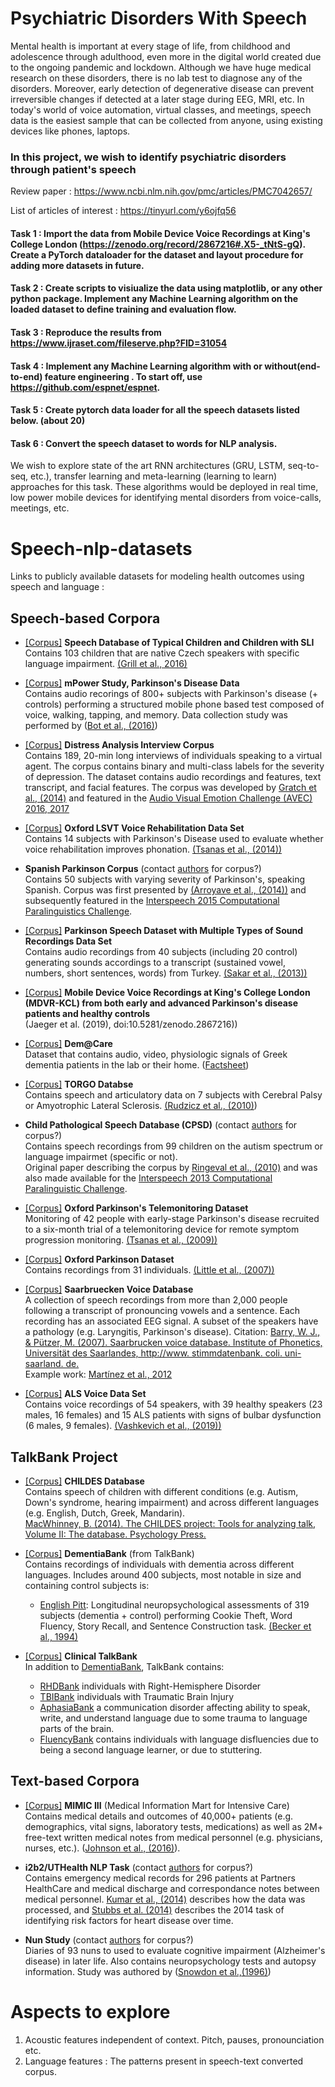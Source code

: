 # Psychiatric Disorders With Speech

Mental health is important at every stage of life, from childhood and adolescence through adulthood, even more in the digital world created due to the ongoing pandemic and lockdown. Although we have huge medical research on these disorders, there is no lab test to diagnose any of the disorders. Moreover, early detection of degenerative disease can prevent irreversible changes if detected at a later stage during EEG, MRI, etc. In today's world of voice automation, virtual classes, and meetings, speech data is the easiest sample that can be collected from anyone, using existing devices like phones, laptops.

### In this project, we wish to identify psychiatric disorders through patient's speech
Review paper : https://www.ncbi.nlm.nih.gov/pmc/articles/PMC7042657/

List of articles of interest : https://tinyurl.com/y6ojfq56

#### Task 1 : Import the data from Mobile Device Voice Recordings at King's College London (https://zenodo.org/record/2867216#.X5-_tNtS-gQ). Create a PyTorch dataloader for the dataset and layout procedure for adding more datasets in future. 
#### Task 2 : Create scripts to visiualize the data using matplotlib, or any other python package. Implement any Machine Learning algorithm on the loaded dataset to define training and evaluation flow.   
#### Task 3 : Reproduce the results from https://www.ijraset.com/fileserve.php?FID=31054
#### Task 4 : Implement any Machine Learning algorithm with or without(end-to-end) feature engineering . To start off, use https://github.com/espnet/espnet.
#### Task 5 : Create pytorch data loader for all the speech datasets listed below. (about 20)
#### Task 6 : Convert the speech dataset to words for NLP analysis.

We wish to explore state of the art RNN architectures (GRU, LSTM, seq-to-seq, etc.), transfer learning and meta-learning (learning to learn) approaches for this task. These algorithms would be deployed in real time, low power mobile devices for identifying mental disorders from voice-calls, meetings, etc. 

# Speech-nlp-datasets
Links to publicly available datasets for modeling health outcomes using speech and language : 

## Speech-based Corpora
- [[Corpus]](https://lindat.mff.cuni.cz/repository/xmlui/handle/11372/LRT-1597) **Speech Database of Typical Children and Children with SLI**  <br>
Contains 103 children that are native Czech speakers with specific language impairment.
[(Grill et al., 2016)](https://www.ncbi.nlm.nih.gov/pmc/articles/PMC4786280/)

- [[Corpus]](https://www.nature.com/articles/sdata201611#usage-notes)
**mPower Study, Parkinson's Disease Data** <br>
Contains audio recorings of 800+ subjects with Parkinson's disease (+ controls) performing a structured mobile phone based test composed of voice, walking, tapping, and memory. Data collection study was performed by ([Bot et al., (2016)](https://www.nature.com/articles/sdata201611))

- [[Corpus]](http://dcapswoz.ict.usc.edu) **Distress Analysis Interview Corpus** <br>
Contains 189, 20-min long interviews of individuals speaking to a virtual agent. The corpus contains binary and multi-class labels for the severity of depression. The dataset contains audio recordings and features, text transcript, and facial features. The corpus was developed by [Gratch et al., (2014)](http://www.lrec-conf.org/proceedings/lrec2014/pdf/508_Paper.pdf) and featured in the [Audio Visual Emotion Challenge (AVEC) 2016, 2017](https://dl.acm.org/citation.cfm?id=3133953)

- [[Corpus]](http://archive.ics.uci.edu/ml/datasets/LSVT+Voice+Rehabilitation) **Oxford LSVT Voice Rehabilitation Data Set** <br>
Contains 14 subjects with Parkinson's Disease used to evaluate whether voice rehabilitation improves phonation. [(Tsanas et al., (2014))](https://ieeexplore.ieee.org/document/6678640)

- **Spanish Parkinson Corpus** (contact [authors](https://www.researchgate.net/profile/Juan_Rafael_Orozco/publication/265592171_New_Spanish_speech_corpus_database_for_the_analysis_of_people_suffering_from_Parkinson's_disease/links/5497130f0cf29b944826211a/New-Spanish-speech-corpus-database-for-the-analysis-of-people-suffering-from-Parkinsons-disease.pdf) for corpus?)  <br>
Contains 50 subjects with varying severity of Parkinson's, speaking Spanish. Corpus was first presented by [(Arroyave et al., (2014))](https://www.researchgate.net/profile/Juan_Rafael_Orozco/publication/265592171_New_Spanish_speech_corpus_database_for_the_analysis_of_people_suffering_from_Parkinson's_disease/links/5497130f0cf29b944826211a/New-Spanish-speech-corpus-database-for-the-analysis-of-people-suffering-from-Parkinsons-disease.pdf) and subsequently featured in the [Interspeech 2015 Computational Paralinguistics Challenge](https://www.mmk.ei.tum.de/fileadmin/w00bqn/www/Publikationen/is2015_compare.pdf).

- [[Corpus]](https://archive.ics.uci.edu/ml/datasets/Parkinson+Speech+Dataset+with++Multiple+Types+of+Sound+Recordings#) **Parkinson Speech Dataset with Multiple Types of Sound Recordings Data Set**  <br>
Contains audio recordings from 40 subjects (including 20 control) generating sounds accordings to a transcript (sustained vowel, numbers, short sentences, words) from Turkey. [(Sakar et al., (2013))](https://ieeexplore.ieee.org/document/6451090)

- [[Corpus]](<https://zenodo.org/record/2867216#.XeTbN59R2BZ>) **Mobile Device Voice Recordings at King's College London (MDVR-KCL) from both early and advanced Parkinson's disease patients and healthy controls**  <br>
(Jaeger et al. (2019), doi:10.5281/zenodo.2867216))

- [[Corpus]](http://www.demcare.eu/results/datasets)
**Dem@Care** <br>
Dataset that contains audio, video, physiologic signals of Greek dementia patients in the lab or their home. ([Factsheet](http://www.demcare.eu/downloads/Dem@Care-fp7factsheet%20PHS.pdf))

- [[Corpus]](http://www.cs.toronto.edu/~complingweb/data/TORGO/torgo.html) 
**TORGO Databse** <br>
Contains speech and articulatory data on 7 subjects with Cerebral Palsy or Amyotrophic Lateral Sclerosis. [(Rudzicz et al., (2010)](https://www.researchgate.net/publication/225446742_The_TORGO_database_of_acoustic_and_articulatory_speech_from_speakers_with_dysarthria))

- **Child Pathological Speech Database (CPSD)** (contact [authors](http://www.isir.upmc.fr/files/2010ACLI1641.pdf) for corpus?) <br>
Contains speech recordings from 99 children on the autism spectrum or language impairmet (specific or not). <br>
Original paper describing the corpus by [Ringeval et al., (2010)](https://ieeexplore.ieee.org/document/5613153) and was also made available for the [Interspeech 2013 Computational Paralinguistic Challenge](https://www.isca-speech.org/iscapad/iscapad.php?module=article&id=4580&back=p,180).

- [[Corpus]](http://archive.ics.uci.edu/ml/datasets/Parkinsons+Telemonitoring)  **Oxford Parkinson's Telemonitoring Dataset** <br>
Monitoring of 42 people with early-stage Parkinson's disease recruited to a six-month trial of a telemonitoring device for remote symptom progression monitoring. [(Tsanas et al., (2009))](https://ieeexplore.ieee.org/document/5339170)

- [[Corpus]](https://archive.ics.uci.edu/ml/datasets/parkinsons) **Oxford Parkinson Dataset** <br>
Contains recordings from 31 individuals. [(Little et al., (2007))](https://www.ncbi.nlm.nih.gov/pmc/articles/PMC1913514/)

- [[Corpus]](http://www.stimmdatenbank.coli.uni-saarland.de/help_en.php4) **Saarbruecken Voice Database**  <br>
A collection of speech recordings from more than 2,000 people following a transcript of pronouncing vowels and a sentence. Each recording has an associated EEG signal. A subset of the speakers have a pathology (e.g. Laryngitis, Parkinson's disease). Citation: [Barry, W. J., & Pützer, M. (2007). Saarbrucken voice database. Institute of Phonetics, Universität des Saarlandes, http://www. stimmdatenbank. coli. uni-saarland. de.](http://www.stimmdatenbank.coli.uni-saarland.de.) <br>
Example work: [Martínez et al., 2012](https://www.researchgate.net/profile/David_Martinez30/publication/258847633_Voice_Pathology_Detection_on_the_Saarbrucken_Voice_Database_with_Calibration_and_Fusion_of_Scores_Using_MultiFocal_Toolkit/links/00b495293a43b3c12f000000.pdf) 

- [[Corpus]](<https://github.com/Mak-Sim/Troparion/tree/master/SPA2019>) **ALS Voice Data Set** <br>
Contains voice recordings of 54 speakers, with 39 healthy speakers (23 males, 16 females) and 15 ALS patients with signs of bulbar dysfunction (6 males, 9 females). [(Vashkevich et al., (2019))](https://www.bsuir.by/m/12_100229_1_139167.pdf) 

## TalkBank Project
- [[Corpus]](https://childes.talkbank.org/access/Clinical/) **CHILDES Database**  <br>
Contains speech of children with different conditions (e.g. Autism, Down's syndrome, hearing impairment) and across different languages (e.g. English, Dutch, Greek, Mandarin). <br>
[MacWhinney, B. (2014). The CHILDES project: Tools for analyzing talk, Volume II: The database. Psychology Press.](http://citeseerx.ist.psu.edu/viewdoc/download?doi=10.1.1.259.8262&rep=rep1&type=pdf)

- [[Corpus]](https://dementia.talkbank.org/access/) **DementiaBank** (from TalkBank)  <br>
Contains recordings of individuals with dementia across different languages. Includes around 400 subjects, most notable in size and containing control subjects is:
  - [English Pitt](https://dementia.talkbank.org/access/English/Pitt.html): Longitudinal neuropsychological assessments of 319 subjects (dementia + control) performing Cookie Theft, Word Fluency, Story Recall, and Sentence Construction task. [(Becker et al., 1994)](https://www.ncbi.nlm.nih.gov/pubmed/8198470)

- [[Corpus]](https://talkbank.org) **Clinical TalkBank** <br>
In addition to [DementiaBank](https://dementia.talkbank.org/access/), TalkBank contains: 
  - [RHDBank](https://rhd.talkbank.org) individuals with Right-Hemisphere Disorder 
  - [TBIBank](https://tbi.talkbank.org) individuals with Traumatic Brain Injury
  - [AphasiaBank](https://aphasia.talkbank.org) a communication disorder affecting ability to speak, write, and understand language due to some trauma to language parts of the brain.
  - [FluencyBank](https://fluency.talkbank.org) contains individuals with language disfluencies due to being a second language learner, or due to stuttering.

## Text-based Corpora
- [[Corpus]](https://mimic.mit.edu) 
**MIMIC III** (Medical Information Mart for Intensive Care) <br>
 Contains medical details and outcomes of 40,000+ patients (e.g. demographics, vital signs, laboratory tests, medications) as well as 2M+ free-text written medical notes from medical personnel (e.g. physicians, nurses, etc.). ([Johnson et al., (2016)](https://www.nature.com/articles/sdata201635)).
 
 - **i2b2/UTHealth NLP Task** (contact [authors](https://www.ncbi.nlm.nih.gov/pubmed/26433122) for corpus?) <br>
 Contains emergency medical records for 296 patients at Partners HealthCare and medical discharge and correspondance notes between medical personnel. [Kumar et al., (2014)](https://www.ncbi.nlm.nih.gov/pubmed/26433122) describes how the data was processed, and [Stubbs et al. (2014)](https://www.sciencedirect.com/science/article/pii/S1532046415001409#b0050) describes the 2014 task of identifying risk factors for heart disease over time.
 
 - **Nun Study** (contact [authors](https://www.ncbi.nlm.nih.gov/pubmed/8606473) for corpus?) <br>
 Diaries of 93 nuns to used to evaluate cognitive impairment (Alzheimer's disease) in later life. Also contains neuropsychology tests and autopsy information. Study was authored by ([Snowdon et al.,(1996)](https://pdfs.semanticscholar.org/03a9/2b940974756d0dbc4fa1a08f05b31ec9f18f.pdf))


# Aspects to explore
1. Acoustic features independent of context. Pitch, pauses, pronounciation etc. 
2. Language features : The patterns present in speech-text converted corpus. 

